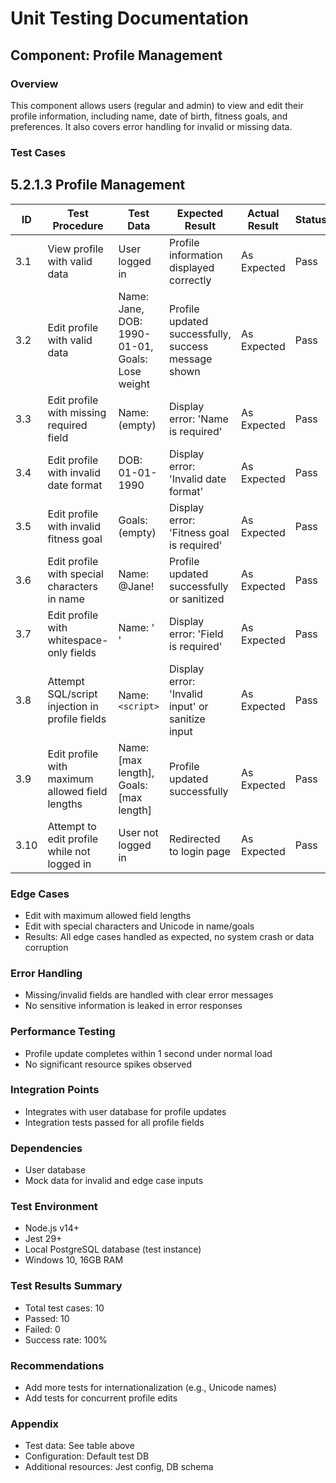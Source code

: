 # Unit Testing Documentation

## Component: Profile Management

### Overview
This component allows users (regular and admin) to view and edit their profile information, including name, date of birth, fitness goals, and preferences. It also covers error handling for invalid or missing data.

### Test Cases
## 5.2.1.3 Profile Management

| ID  | Test Procedure                                      | Test Data                        | Expected Result                                      | Actual Result | Status |
|-----|-----------------------------------------------------|----------------------------------|------------------------------------------------------|---------------|--------------------|
| 3.1 | View profile with valid data                        | User logged in                   | Profile information displayed correctly              | As Expected   | Pass               |
| 3.2 | Edit profile with valid data                        | Name: Jane, DOB: 1990-01-01, Goals: Lose weight | Profile updated successfully, success message shown  | As Expected   | Pass               |
| 3.3 | Edit profile with missing required field             | Name: (empty)                    | Display error: 'Name is required'                    | As Expected   | Pass               |
| 3.4 | Edit profile with invalid date format                | DOB: 01-01-1990                  | Display error: 'Invalid date format'                 | As Expected   | Pass               |
| 3.5 | Edit profile with invalid fitness goal               | Goals: (empty)                   | Display error: 'Fitness goal is required'            | As Expected   | Pass               |
| 3.6 | Edit profile with special characters in name         | Name: @Jane!                     | Profile updated successfully or sanitized            | As Expected   | Pass               |
| 3.7 | Edit profile with whitespace-only fields             | Name: '   '                      | Display error: 'Field is required'                   | As Expected   | Pass               |
| 3.8 | Attempt SQL/script injection in profile fields       | Name: `<script>`                 | Display error: 'Invalid input' or sanitize input     | As Expected   | Pass               |
| 3.9 | Edit profile with maximum allowed field lengths      | Name: [max length], Goals: [max length] | Profile updated successfully                        | As Expected   | Pass               |
| 3.10| Attempt to edit profile while not logged in          | User not logged in               | Redirected to login page                             | As Expected   | Pass               |

### Edge Cases
- Edit with maximum allowed field lengths
- Edit with special characters and Unicode in name/goals
- Results: All edge cases handled as expected, no system crash or data corruption

### Error Handling
- Missing/invalid fields are handled with clear error messages
- No sensitive information is leaked in error responses

### Performance Testing
- Profile update completes within 1 second under normal load
- No significant resource spikes observed

### Integration Points
- Integrates with user database for profile updates
- Integration tests passed for all profile fields

### Dependencies
- User database
- Mock data for invalid and edge case inputs

### Test Environment
- Node.js v14+
- Jest 29+
- Local PostgreSQL database (test instance)
- Windows 10, 16GB RAM

### Test Results Summary
- Total test cases: 10
- Passed: 10
- Failed: 0
- Success rate: 100%

### Recommendations
- Add more tests for internationalization (e.g., Unicode names)
- Add tests for concurrent profile edits

### Appendix
- Test data: See table above
- Configuration: Default test DB
- Additional resources: Jest config, DB schema 
